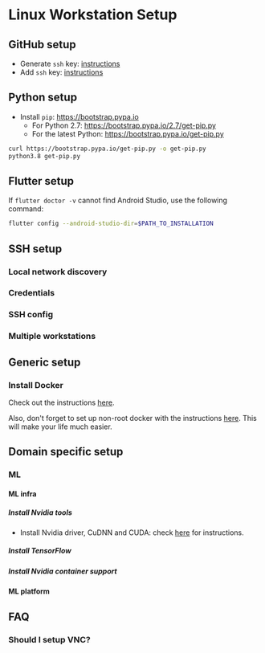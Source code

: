 # Linux Workstation Setup

## GitHub setup

* Generate `ssh` key: [instructions](https://docs.github.com/en/github/authenticating-to-github/generating-a-new-ssh-key-and-adding-it-to-the-ssh-agent)
* Add `ssh` key: [instructions](https://docs.github.com/en/github/authenticating-to-github/adding-a-new-ssh-key-to-your-github-account)

## Python setup

* Install `pip`: https://bootstrap.pypa.io
    * For Python 2.7: https://bootstrap.pypa.io/2.7/get-pip.py
    * For the latest Python: https://bootstrap.pypa.io/get-pip.py

```bash
curl https://bootstrap.pypa.io/get-pip.py -o get-pip.py
python3.8 get-pip.py
```

## Flutter setup

If `flutter doctor -v` cannot find Android Studio, use the following command:

```bash
flutter config --android-studio-dir=$PATH_TO_INSTALLATION
```

## SSH setup

### Local network discovery

### Credentials

### SSH config

### Multiple workstations

## Generic setup

### Install Docker

Check out the instructions [here](https://docs.docker.com/engine/install/ubuntu/).

Also, don't forget to set up non-root docker with the instructions [here](https://docs.docker.com/engine/install/linux-postinstall/). This will make your life much easier.

## Domain specific setup

### ML

#### ML infra

##### Install Nvidia tools

* Install Nvidia driver, CuDNN and CUDA: check [here](https://www.tensorflow.org/install/gpu#ubuntu_1804_cuda_110) for instructions.

##### Install TensorFlow

##### Install Nvidia container support

#### ML platform

## FAQ

### Should I setup VNC?
